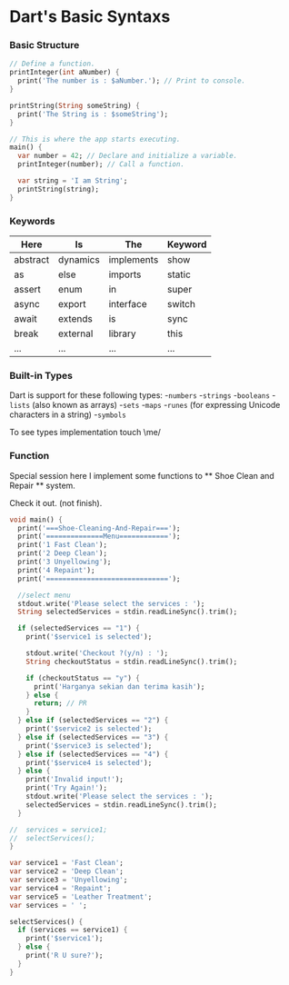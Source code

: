 # Dart's Basic Syntaxs

### Basic Structure
```dart
// Define a function.
printInteger(int aNumber) {
  print('The number is : $aNumber.'); // Print to console.
}

printString(String someString) {
  print('The String is : $someString');
}

// This is where the app starts executing.
main() {
  var number = 42; // Declare and initialize a variable.
  printInteger(number); // Call a function.

  var string = 'I am String';
  printString(string);
}
```
### Keywords

| Here | Is | The | Keyword |
| --- | --- | --- | --- |
| abstract | dynamics | implements | show |
| as | else | imports | static |
| assert | enum | in | super |
| async | export | interface | switch |
| await | extends | is | sync |
| break | external | library | this |
| ...  | ... | ... | ... |

### Built-in Types
Dart is support for these following types:
    -`numbers`
    -`strings`
    -`booleans`
    -`lists` (also known as arrays)
    -`sets`
    -`maps`
    -`runes` (for expressing Unicode characters in a string)
    -`symbols`


To see types implementation touch \me/

### Function
Special session here I implement some functions to ** Shoe Clean and Repair ** system. 

Check it out. (not finish). 
```dart
void main() {
  print('===Shoe-Cleaning-And-Repair===');
  print('==============Menu============');
  print('1 Fast Clean');
  print('2 Deep Clean');
  print('3 Unyellowing');
  print('4 Repaint');
  print('==============================');

  //select menu
  stdout.write('Please select the services : ');
  String selectedServices = stdin.readLineSync().trim();

  if (selectedServices == "1") {
    print('$service1 is selected');

    stdout.write('Checkout ?(y/n) : ');
    String checkoutStatus = stdin.readLineSync().trim();

    if (checkoutStatus == "y") {
      print('Harganya sekian dan terima kasih');
    } else {
      return; // PR
    }
  } else if (selectedServices == "2") {
    print('$service2 is selected');
  } else if (selectedServices == "3") {
    print('$service3 is selected');
  } else if (selectedServices == "4") {
    print('$service4 is selected');
  } else {
    print('Invalid input!');
    print('Try Again!');
    stdout.write('Please select the services : ');
    selectedServices = stdin.readLineSync().trim();
  }

//  services = service1;
//  selectServices();
}

var service1 = 'Fast Clean';
var service2 = 'Deep Clean';
var service3 = 'Unyellowing';
var service4 = 'Repaint';
var service5 = 'Leather Treatment';
var services = ' ';

selectServices() {
  if (services == service1) {
    print('$service1');
  } else {
    print('R U sure?');
  }
}
```
